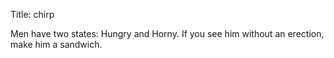 Title: chirp

Men have two states: Hungry and Horny. If you see him without an erection, make him a sandwich.
